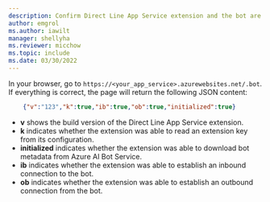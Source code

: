 ```yaml
---
description: Confirm Direct Line App Service extension and the bot are configured
author: emgrol
ms.author: iawilt
manager: shellyha
ms.reviewer: micchow
ms.topic: include
ms.date: 03/30/2022
---
```


In your browser, go to `https://<your_app_service>.azurewebsites.net/.bot`. If everything is correct, the page will return the following JSON content:

```json
    {"v":"123","k":true,"ib":true,"ob":true,"initialized":true}
```

- **v** shows the build version of the Direct Line App Service extension.
- **k** indicates whether the extension was able to read an extension key from its configuration.
- **initialized** indicates whether the extension was able to download bot metadata from Azure AI Bot Service.
- **ib** indicates whether the extension was able to establish an inbound connection to the bot.
- **ob** indicates whether the extension was able to establish an outbound connection from the bot.
